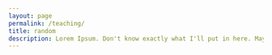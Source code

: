 ```yaml
---
layout: page
permalink: /teaching/
title: random
description: Lorem Ipsum. Don't know exactly what I'll put in here. Maybe random blogs about personal interests?
---
```


<!---
For now, this page is assumed to be a static description of your courses. You can convert it to a collection similar to `_projects/` so that you can have a dedicated page for each course.

Organize your courses by years, topics, or universities, however you like!
--->